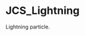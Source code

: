 <!--
   - $File: JCS_Lightning.html $
   - $Date: 2018-10-01 20:32:24 $
   - $Revision: $
   - $Creator: Jen-Chieh Shen $
   - $Notice: See LICENSE.txt for modification and distribution information
   -                   Copyright © 2018 by Shen, Jen-Chieh $
-->


<div id="content-header">
  <h1>JCS_Lightning</h1>
</div>

<p>
  Lightning particle.
</p>


